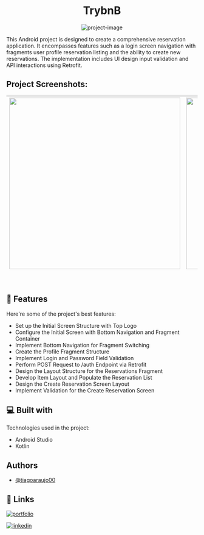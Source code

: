 <h1 align="center" id="title">TrybnB</h1>

<p align="center"><img src="https://socialify.git.ci/tiagoaraujo00/trybnb/image?language=1&amp;name=1&amp;owner=1&amp;theme=Light" alt="project-image"></p>

<p id="description">This Android project is designed to create a comprehensive reservation application. It encompasses features such as a login screen navigation with fragments user profile reservation listing and the ability to create new reservations. The implementation includes UI design input validation and API interactions using Retrofit.</p>



<h2>Project Screenshots:</h2>

| <img src="./assets/aplicativo_1.png" height="450" /> | <img src="./assets/aplicativo_2.png" height="450" /> | <img src="./assets/aplicativo_3.png" height="450" /> |
|:---:| :---: | :---: |

<br />

  
  
<h2>🧐 Features</h2>

Here're some of the project's best features:

*   Set up the Initial Screen Structure with Top Logo
*   Configure the Initial Screen with Bottom Navigation and Fragment Container
*   Implement Bottom Navigation for Fragment Switching
*   Create the Profile Fragment Structure
*   Implement Login and Password Field Validation
*   Perform POST Request to /auth Endpoint via Retrofit
*   Design the Layout Structure for the Reservations Fragment
*   Develop Item Layout and Populate the Reservation List
*   Design the Create Reservation Screen Layout
*   Implement Validation for the Create Reservation Screen

  
  
<h2>💻 Built with</h2>

Technologies used in the project:

*   Android Studio
*   Kotlin

## Authors

- [@tiagoaraujo00](https://github.com/tiagoaraujo00)


## 🔗 Links
[![portfolio](https://img.shields.io/badge/my_portfolio-000?style=for-the-badge&logo=ko-fi&logoColor=white)](https://katherineoelsner.com/)

[![linkedin](https://img.shields.io/badge/linkedin-0A66C2?style=for-the-badge&logo=linkedin&logoColor=white)](https://www.linkedin.com/in/tiago-araujo-de-morais/)
